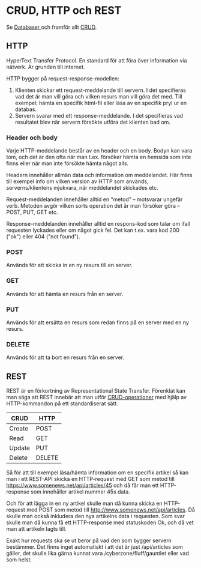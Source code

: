 # CRUD, HTTP och REST

Se [Databaser ](../databaser/)och framför allt [CRUD](../databaser/#crud).

## HTTP

HyperText Transfer Protocol. En standard för att föra över information via nätverk. Är grunden till internet.

HTTP bygger på request-response-modellen:

1. Klienten skickar ett request-meddelande till servern. I det specifieras vad det är man vill göra och vilken resurs man vill göra det med. Till exempel: hämta en specifik html-fil eller läsa av en specifik pryl ur en databas.
2. Servern svarar med ett response-meddelande. I det specifieras vad resultatet blev när servern försökte utföra det klienten bad om.

### Header och body

Varje HTTP-meddelande består av en header och en body. Bodyn kan vara tom, och det är den ofta när man t.ex. försöker hämta en hemsida som inte finns eller när man inte försökte hämta något alls.

Headern innehåller allmän data och information om meddelandet. Här finns till exempel info om vilken version av HTTP som används, serverns/klientens mjukvara, när meddelandet skickades etc.

Request-meddelanden innehåller alltid en "metod" – motsvarar ungefär verb. Metoden avgör vilken sorts operation det är man försöker göra – POST, PUT, GET etc.

Response-meddelanden innehåller alltid en respons-kod som talar om ifall requesten lyckades eller om något gick fel. Det kan t.ex. vara kod 200 ("ok") eller 404 ("not found").

### POST

Används för att skicka in en ny resurs till en server.

### GET

Används för att hämta en resurs från en server.

### PUT

Används för att ersätta en resurs som redan finns på en server med en ny resurs.

### DELETE

Används för att ta bort en resurs från en server.

## REST

REST är en förkortning av Representational State Transfer. Förenklat kan man säga att REST innebär att man utför [CRUD-operationer](../databaser/#crud) med hjälp av HTTP-kommandon på ett standardiserat sätt.

| CRUD   | HTTP   |
| ------ | ------ |
| Create | POST   |
| Read   | GET    |
| Update | PUT    |
| Delete | DELETE |

Så för att till exempel läsa/hämta information om en specifik artikel så kan man i ett REST-API skicka en HTTP-request med GET som metod till https://www.somenews.net/api/articles/45 och då får man ett HTTP-response som innehåller artikel nummer 45s data.

Och för att lägga in en ny artikel skulle man då kunna skicka en HTTP-request med POST som metod till http://www.somenews.net/api/articles. Då skulle man också inkludera den nya artikelns data i requesten. Som svar skulle man då kunna få ett HTTP-response med statuskoden Ok, och då vet man att artikeln lagts till.

Exakt hur requests ska se ut beror på vad den som bygger servern bestämmer. Det finns inget automatiskt i att det är just /api/articles som gäller, det skulle lika gärna kunnat vara /cyberzone/fluff/gauntlet eller vad som helst.
